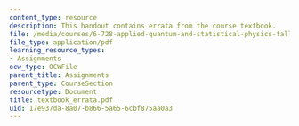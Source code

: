 ```yaml
---
content_type: resource
description: This handout contains errata from the course textbook.
file: /media/courses/6-728-applied-quantum-and-statistical-physics-fall-2006/17e937da8a07b8665a656cbf875aa0a3_textbook_errata.pdf
file_type: application/pdf
learning_resource_types:
- Assignments
ocw_type: OCWFile
parent_title: Assignments
parent_type: CourseSection
resourcetype: Document
title: textbook_errata.pdf
uid: 17e937da-8a07-b866-5a65-6cbf875aa0a3
---
```

